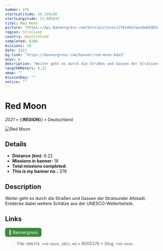 ```yaml
---
nummer: 376
startLatitude: 54.316146
startLongitude: 13.089437
titel: Red Moon
picture: "https://api.bannergress.com/bnrs/pictures/1f82d4e7aac6e65db5d30cb49fd1fc11"
region: Stralsund
country: Deutschland
completed: 8208
missions: 18
date: 2021
bg-link: "https://bannergress.com/banner/red-moon-6da3"
onyx: 0
description: "Weiter geht es durch die Straßen und Gassen der Stralsunder Altstadt. Entdecke dabei weitere Schätze aus der UNESCO-Welterbeliste."
lengthKMeters: 6,22
umap: ""
missionDay: ""
notice: ""
---
```

# Red Moon

*2021* • {{__REGION__}} • Deutschland

![Red Moon](https://api.bannergress.com/bnrs/pictures/1f82d4e7aac6e65db5d30cb49fd1fc11)



## Details
- **Distance (km):** 6.22
- **Missions in banner:** 18
- **Total missions completed:** 
- **This is my banner no.:** 376



## Description
Weiter geht es durch die Straßen und Gassen der Stralsunder Altstadt. Entdecke dabei weitere Schätze aus der UNESCO-Welterbeliste.



## Links
<a href="https://bannergress.com/banner/red-moon-6da3" target="_blank" style="display:inline-block;margin-right:8px;padding:6px 12px;background:#3c8b3c;color:#fff;text-decoration:none;border-radius:6px;">🔗 Bannergress</a>



> File: `000376_red-moon_2021.md` • #000376 • Slug: `red-moon`
